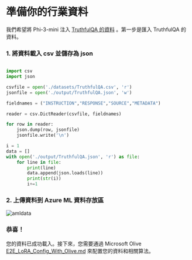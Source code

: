 ﻿# **準備你的行業資料**

我們希望將 Phi-3-mini 注入 [TruthfulQA 的資料](https://github.com/sylinrl/TruthfulQA/blob/main/TruthfulQA.csv) 。第一步是匯入 TruthfulQA 的資料。

### **1. 將資料載入 csv 並儲存為 json**

```python

import csv
import json

csvfile = open('./datasets/TruthfulQA.csv', 'r')
jsonfile = open('./output/TruthfulQA.json', 'w')

fieldnames = ("INSTRUCTION","RESPONSE","SOURCE","METADATA")

reader = csv.DictReader(csvfile, fieldnames)

for row in reader:
    json.dump(row, jsonfile)
    jsonfile.write('\n')

i = 1
data = []
with open('./output/TruthfulQA.json', 'r') as file:
    for line in file:
        print(line)
        data.append(json.loads(line))
        print(str(i))
        i+=1

```

### **2. 上傳資料到 Azure ML 資料存放區**

![amldata](../../imgs/06/e2e/azureml_data.png)

### **恭喜！**

您的資料已成功載入。接下來，您需要通過 Microsoft Olive [E2E_LoRA_Config_With_Olive.md](./E2E_LoRA_Config_With_Olive.md) 來配置您的資料和相關算法。

